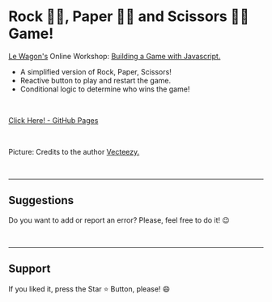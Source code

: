 # Rock 👊🏻, Paper ✋🏻 and Scissors ✌🏻 Game!

[Le Wagon's](https://www.lewagon.com/pt-BR) Online Workshop: [Building a Game with Javascript.](https://app.livestorm.co/lewagon/online-workshop-build-a-game-with-javascript-3-april/live?s=75d61ca7-26f2-4f29-b0e7-fa27d42eb5d9#/chat)

- A simplified version of Rock, Paper, Scissors!
- Reactive button to play and restart the game.
- Conditional logic to determine who wins the game!

<br> 

[Click Here! - GitHub Pages](https://chrysthy.github.io/Rock-Paper-Scissors-Game/)

<br>

Picture: Credits to the author [Vecteezy.](https://pt.vecteezy.com/arte-vetorial/691497-rock-paper-scissors-neon-icons) 

<br>
<hr>
<h2> Suggestions </h2>
<p> Do you want to add or report an error? Please, feel free to do it! 😉 </p>



<br>
<hr>
<h2> Support </h2>
<p> If you liked it, press the Star ⭐ Button, please! 😄 </p>
